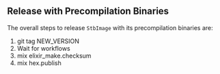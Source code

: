 ## Release with Precompilation Binaries

The overall steps to release `StbImage` with its precompilation binaries are:

1. git tag NEW_VERSION
2. Wait for workflows
3. mix elixir_make.checksum
4. mix hex.publish
